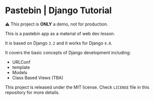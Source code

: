 # Pastebin | Django Tutorial

**⚠** This project is **ONLY** a demo, not for production.

This is a pastebin app as a material of web dev lesson.

It is based on Django `3.2` and it works for Django `4.0`.

It covers the basic concepts of Django development including:

- URLConf
- template
- Models
- Class Based Views (TBA)

This project is released under the MIT license.
Check `LICENSE` file in this repository for more details.